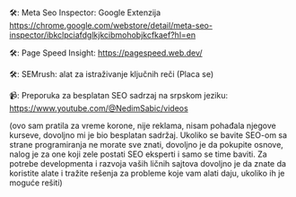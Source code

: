 🛠: Meta Seo Inspector: Google Extenzija https://chrome.google.com/webstore/detail/meta-seo-inspector/ibkclpciafdglkjkcibmohobjkcfkaef?hl=en

🛠: Page Speed Insight: https://pagespeed.web.dev/

🛠: SEMrush: alat za istraživanje ključnih reči (Placa se)

📹: Preporuka za besplatan SEO sadrzaj na srpskom jeziku: https://www.youtube.com/@NedimSabic/videos 

(ovo sam pratila za vreme korone, nije reklama, nisam pohađala njegove kurseve, dovoljno mi je bio besplatan sadržaj. Ukoliko se bavite SEO-om sa strane programiranja ne morate sve znati, dovoljno je da pokupite osnove, nalog je za one koji zele postati SEO eksperti i samo se time baviti. Za potrebe developmenta i razvoja vaših ličnih sajtova dovoljno je da znate da koristite alate i tražite rešenja za probleme koje vam alati daju, ukoliko ih je moguće rešiti)
